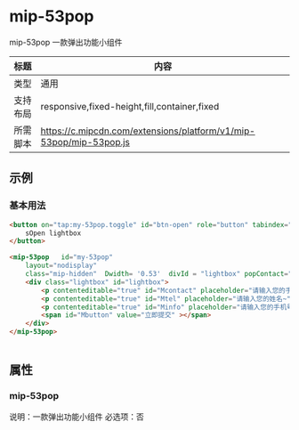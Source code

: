 # mip-53pop

mip-53pop 一款弹出功能小组件

标题|内容
----|----
类型|通用
支持布局|responsive,fixed-height,fill,container,fixed
所需脚本|https://c.mipcdn.com/extensions/platform/v1/mip-53pop/mip-53pop.js

## 示例

### 基本用法
```html
<button on="tap:my-53pop.toggle" id="btn-open" role="button" tabindex="0">
    sOpen lightbox
</button>

<mip-53pop   id="my-53pop"
    layout="nodisplay"
    class="mip-hidden"  Dwidth= '0.53'  divId = "lightbox" popContact="Mcontact" popTel="Mtel" popInfo="Minfo" popButton="Mbutton" projectId="123">
    <div class="lightbox" id="lightbox">       
	    <p contenteditable="true" id="Mcontact" placeholder="请输入您的手机号码~" ></p>  
	    <p contenteditable="true" id="Mtel" placeholder="请输入您的姓名~" ></p>
	    <p contenteditable="true" id="Minfo" placeholder="请输入您的手机号码~" ></p>
	    <span id="Mbutton" value="立即提交" ></span>   
    </div>
</mip-53pop>
 
```

## 属性

### mip-53pop

说明：一款弹出功能小组件
必选项：否



